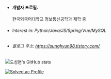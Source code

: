 - #### 개발자 프로필.
  한국외국어대학교 정보통신공학과 재학 중
  
- ###### Interest in: Python/Java/JS/Spring/Vue/MySQL

- ###### 블로그 주소: https://sunghyun98.tistory.com/


![도성현's GitHub stats](https://github-readme-stats.vercel.app/api?username=glaxyt&show_icons=true)

[![Solved.ac Profile](http://mazassumnida.wtf/api/v2/generate_badge?boj=glaxyt)](https://solved.ac/glaxyt/)
<!---
glaxyt/glaxyt is a ✨ special ✨ repository because its `README.md` (this file) appears on your GitHub profile.
You can click the Preview link to take a look at your changes.
--->

